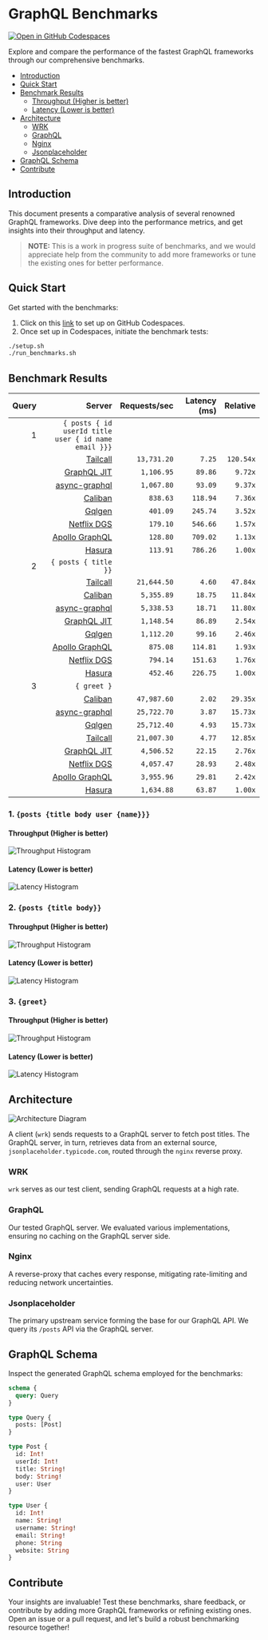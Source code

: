 # GraphQL Benchmarks <!-- omit from toc -->

[![Open in GitHub Codespaces](https://github.com/codespaces/badge.svg)](https://codespaces.new/tailcallhq/graphql-benchmarks)

Explore and compare the performance of the fastest GraphQL frameworks through our comprehensive benchmarks.

- [Introduction](#introduction)
- [Quick Start](#quick-start)
- [Benchmark Results](#benchmark-results)
  - [Throughput (Higher is better)](#throughput-higher-is-better)
  - [Latency (Lower is better)](#latency-lower-is-better)
- [Architecture](#architecture)
  - [WRK](#wrk)
  - [GraphQL](#graphql)
  - [Nginx](#nginx)
  - [Jsonplaceholder](#jsonplaceholder)
- [GraphQL Schema](#graphql-schema)
- [Contribute](#contribute)

[Tailcall]: https://github.com/tailcallhq/tailcall
[Gqlgen]: https://github.com/99designs/gqlgen
[Apollo GraphQL]: https://github.com/apollographql/apollo-server
[Netflix DGS]: https://github.com/netflix/dgs-framework
[Caliban]: https://github.com/ghostdogpr/caliban
[async-graphql]: https://github.com/async-graphql/async-graphql
[Hasura]: https://github.com/hasura/graphql-engine
[GraphQL JIT]: https://github.com/zalando-incubator/graphql-jit

## Introduction

This document presents a comparative analysis of several renowned GraphQL frameworks. Dive deep into the performance metrics, and get insights into their throughput and latency.

> **NOTE:** This is a work in progress suite of benchmarks, and we would appreciate help from the community to add more frameworks or tune the existing ones for better performance.

## Quick Start

Get started with the benchmarks:

1. Click on this [link](https://codespaces.new/tailcallhq/graphql-benchmarks) to set up on GitHub Codespaces.
2. Once set up in Codespaces, initiate the benchmark tests:

```bash
./setup.sh
./run_benchmarks.sh
```

## Benchmark Results

<!-- PERFORMANCE_RESULTS_START -->

| Query | Server | Requests/sec | Latency (ms) | Relative |
|-------:|--------:|--------------:|--------------:|---------:|
| 1 | `{ posts { id userId title user { id name email }}}` |
|| [Tailcall] | `13,731.20` | `7.25` | `120.54x` |
|| [GraphQL JIT] | `1,106.95` | `89.86` | `9.72x` |
|| [async-graphql] | `1,067.80` | `93.09` | `9.37x` |
|| [Caliban] | `838.63` | `118.94` | `7.36x` |
|| [Gqlgen] | `401.09` | `245.74` | `3.52x` |
|| [Netflix DGS] | `179.10` | `546.66` | `1.57x` |
|| [Apollo GraphQL] | `128.80` | `709.02` | `1.13x` |
|| [Hasura] | `113.91` | `786.26` | `1.00x` |
| 2 | `{ posts { title }}` |
|| [Tailcall] | `21,644.50` | `4.60` | `47.84x` |
|| [Caliban] | `5,355.89` | `18.75` | `11.84x` |
|| [async-graphql] | `5,338.53` | `18.71` | `11.80x` |
|| [GraphQL JIT] | `1,148.54` | `86.89` | `2.54x` |
|| [Gqlgen] | `1,112.20` | `99.16` | `2.46x` |
|| [Apollo GraphQL] | `875.08` | `114.81` | `1.93x` |
|| [Netflix DGS] | `794.14` | `151.63` | `1.76x` |
|| [Hasura] | `452.46` | `226.75` | `1.00x` |
| 3 | `{ greet }` |
|| [Caliban] | `47,987.60` | `2.02` | `29.35x` |
|| [async-graphql] | `25,722.70` | `3.87` | `15.73x` |
|| [Gqlgen] | `25,712.40` | `4.93` | `15.73x` |
|| [Tailcall] | `21,007.30` | `4.77` | `12.85x` |
|| [GraphQL JIT] | `4,506.52` | `22.15` | `2.76x` |
|| [Netflix DGS] | `4,057.47` | `28.93` | `2.48x` |
|| [Apollo GraphQL] | `3,955.96` | `29.81` | `2.42x` |
|| [Hasura] | `1,634.88` | `63.87` | `1.00x` |

<!-- PERFORMANCE_RESULTS_END -->



### 1. `{posts {title body user {name}}}`
#### Throughput (Higher is better)

![Throughput Histogram](assets/req_sec_histogram1.png)

#### Latency (Lower is better)

![Latency Histogram](assets/latency_histogram1.png)

### 2. `{posts {title body}}`
#### Throughput (Higher is better)

![Throughput Histogram](assets/req_sec_histogram2.png)

#### Latency (Lower is better)

![Latency Histogram](assets/latency_histogram2.png)

### 3. `{greet}`
#### Throughput (Higher is better)

![Throughput Histogram](assets/req_sec_histogram3.png)

#### Latency (Lower is better)

![Latency Histogram](assets/latency_histogram3.png)

## Architecture

![Architecture Diagram](assets/architecture.png)

A client (`wrk`) sends requests to a GraphQL server to fetch post titles. The GraphQL server, in turn, retrieves data from an external source, `jsonplaceholder.typicode.com`, routed through the `nginx` reverse proxy.

### WRK

`wrk` serves as our test client, sending GraphQL requests at a high rate.

### GraphQL

Our tested GraphQL server. We evaluated various implementations, ensuring no caching on the GraphQL server side.

### Nginx

A reverse-proxy that caches every response, mitigating rate-limiting and reducing network uncertainties.

### Jsonplaceholder

The primary upstream service forming the base for our GraphQL API. We query its `/posts` API via the GraphQL server.

## GraphQL Schema

Inspect the generated GraphQL schema employed for the benchmarks:

```graphql
schema {
  query: Query
}

type Query {
  posts: [Post]
}

type Post {
  id: Int!
  userId: Int!
  title: String!
  body: String!
  user: User
}

type User {
  id: Int!
  name: String!
  username: String!
  email: String!
  phone: String
  website: String
}
```

## Contribute

Your insights are invaluable! Test these benchmarks, share feedback, or contribute by adding more GraphQL frameworks or refining existing ones. Open an issue or a pull request, and let's build a robust benchmarking resource together!
